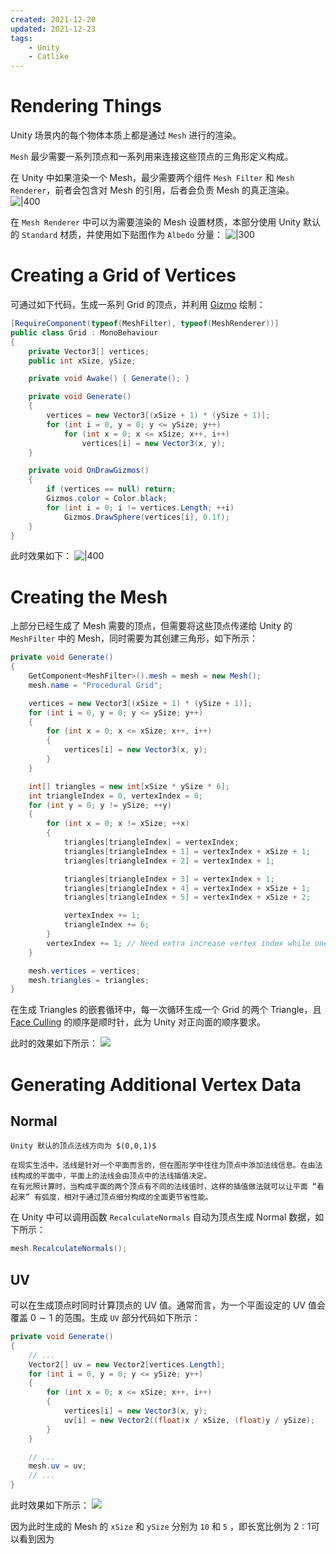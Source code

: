 ```yaml
---
created: 2021-12-20
updated: 2021-12-23
tags:
    - Unity
    - Catlike
---
```


# Rendering Things

Unity 场景内的每个物体本质上都是通过 `Mesh` 进行的渲染。

`Mesh` 最少需要一系列顶点和一系列用来连接这些顶点的三角形定义构成。

在 Unity 中如果渲染一个 Mesh，最少需要两个组件 `Mesh Filter` 和 `Mesh Renderer`，前者会包含对 Mesh 的引用，后者会负责 Mesh 的真正渲染。
![|400](assets/Mesh%20Basics%20-%20Procedural%20Grid/image-20211222083208337.png)

在 `Mesh Renderer` 中可以为需要渲染的 Mesh 设置材质，本部分使用 Unity 默认的 `Standard` 材质，并使用如下贴图作为 `Albedo` 分量：
![|300](assets/Mesh%20Basics%20-%20Procedural%20Grid/01-uv-texture.png)

# Creating a Grid of Vertices 
可通过如下代码，生成一系列 Grid 的顶点，并利用 [Gizmo](../../Notes/Unity/Unity%20-%20Gizmo.md) 绘制：
```csharp
[RequireComponent(typeof(MeshFilter), typeof(MeshRenderer))]
public class Grid : MonoBehaviour
{
    private Vector3[] vertices;
    public int xSize, ySize;

    private void Awake() { Generate(); }

    private void Generate()
    {
        vertices = new Vector3[(xSize + 1) * (ySize + 1)];
        for (int i = 0, y = 0; y <= ySize; y++)
            for (int x = 0; x <= xSize; x++, i++)
                vertices[i] = new Vector3(x, y);
    }

    private void OnDrawGizmos()
    {
        if (vertices == null) return;
        Gizmos.color = Color.black;
        for (int i = 0; i != vertices.Length; ++i)
            Gizmos.DrawSphere(vertices[i], 0.1f);
    }
}

```

此时效果如下：
![|400](assets/Mesh%20Basics%20-%20Procedural%20Grid/image-20211222094813954.png)

# Creating the Mesh

上部分已经生成了 Mesh 需要的顶点，但需要将这些顶点传递给 Unity 的 `MeshFilter` 中的 Mesh，同时需要为其创建三角形，如下所示：

```csharp
private void Generate()
{
    GetComponent<MeshFilter>().mesh = mesh = new Mesh();
    mesh.name = "Procedural Grid";

    vertices = new Vector3[(xSize + 1) * (ySize + 1)];
    for (int i = 0, y = 0; y <= ySize; y++)
    {
        for (int x = 0; x <= xSize; x++, i++)
        {
            vertices[i] = new Vector3(x, y);
        }
    }

    int[] triangles = new int[xSize * ySize * 6];
    int triangleIndex = 0, vertexIndex = 0;
    for (int y = 0; y != ySize; ++y)
    {
        for (int x = 0; x != xSize; ++x)
        {
            triangles[triangleIndex] = vertexIndex;
            triangles[triangleIndex + 1] = vertexIndex + xSize + 1;
            triangles[triangleIndex + 2] = vertexIndex + 1;

            triangles[triangleIndex + 3] = vertexIndex + 1;
            triangles[triangleIndex + 4] = vertexIndex + xSize + 1;
            triangles[triangleIndex + 5] = vertexIndex + xSize + 2;

            vertexIndex += 1;
            triangleIndex += 6;
        }
        vertexIndex += 1; // Need extra increase vertex index while one row ended
    }

    mesh.vertices = vertices;
    mesh.triangles = triangles;
}
```

在生成 Triangles 的嵌套循环中，每一次循环生成一个 Grid 的两个 Triangle，且[Face Culling](../../Boos/Learn%20OpenGL/Learn%20OpenGL%20-%20Ch%2018%20Face%20Culling.md) 的顺序是顺时针，此为 Unity 对正向面的顺序要求。

此时的效果如下所示：
![](assets/Mesh%20Basics%20-%20Procedural%20Grid/image-20211223084615932.png)

# Generating Additional Vertex Data

## Normal

```ad-note
Unity 默认的顶点法线方向为 $(0,0,1)$
```

```ad-note
在现实生活中，法线是针对一个平面而言的，但在图形学中往往为顶点中添加法线信息。在由法线构成的平面中，平面上的法线会由顶点中的法线插值决定。
在有光照计算时，当构成平面的两个顶点有不同的法线值时，这样的插值做法就可以让平面 “看起来” 有弧度，相对于通过顶点细分构成的全面更节省性能。
```

在 Unity 中可以调用函数 `RecalculateNormals` 自动为顶点生成 Normal 数据，如下所示：
```csharp
mesh.RecalculateNormals();
```

## UV

可以在生成顶点时同时计算顶点的 UV 值。通常而言，为一个平面设定的 UV 值会覆盖 $0 \sim 1$ 的范围。生成 `UV` 部分代码如下所示：
```csharp
private void Generate()
{
    // ...
    Vector2[] uv = new Vector2[vertices.Length];
    for (int i = 0, y = 0; y <= ySize; y++)
    {
        for (int x = 0; x <= xSize; x++, i++)
        {
            vertices[i] = new Vector3(x, y);
            uv[i] = new Vector2((float)x / xSize, (float)y / ySize);
        }
    }

    // ...
    mesh.uv = uv;
    // ...
}

```

此时效果如下所示：
![](assets/Mesh%20Basics%20-%20Procedural%20Grid/image-20211223090352014.png)

因为此时生成的 Mesh 的 `xSize` 和 `ySize` 分别为 `10` 和 `5` ，即长宽比例为 $2:1$可以看到因为